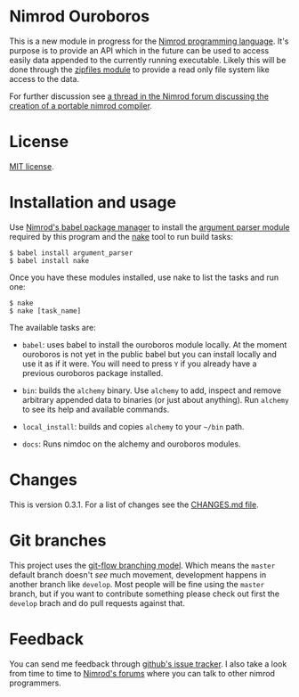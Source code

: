 Nimrod Ouroboros
================

This is a new module in progress for the [Nimrod programming
language](http://nimrod-code.org). It's purpose is to provide an API which in
the future can be used to access easily data appended to the currently running
executable. Likely this will be done through the [zipfiles
module](http://nimrod-code.org/zipfiles.html) to provide a read only file
system like access to the data.

For further discussion see [a thread in the Nimrod forum discussing the
creation of a portable nimrod compiler](http://forum.nimrod-code.org/t/194).


License
=======

[MIT license](LICENSE.md).


Installation and usage
======================

Use [Nimrod's babel package manager](https://github.com/nimrod-code/babel) to
install the [argument parser module](https://github.com/gradha/argument_parser)
required by this program and the [nake](https://github.com/fowlmouth/nake) tool to run build tasks:

	$ babel install argument_parser
	$ babel install nake

Once you have these modules installed, use nake to list the tasks and run one:

	$ nake
	$ nake [task_name]

The available tasks are:

* ``babel``: uses babel to install the ouroboros module locally.
  At the moment ouroboros is not yet in the public babel but you
  can install locally and use it as if it were. You will need to
  press ``Y`` if you already have a previous ouroboros package
  installed.

* ``bin``: builds the ``alchemy`` binary. Use ``alchemy`` to add, inspect
  and remove arbitrary appended data to binaries (or just about
  anything). Run ``alchemy`` to see its help and available commands.

* ``local_install``: builds and copies ``alchemy`` to your ``~/bin`` path.

* ``docs``: Runs nimdoc on the alchemy and ouroboros modules.


Changes
=======

This is version 0.3.1. For a list of changes see the [CHANGES.md
file](CHANGES.md).


Git branches
============

This project uses the [git-flow branching
model](https://github.com/nvie/gitflow). Which means the ``master`` default
branch doesn't *see* much movement, development happens in another branch like
``develop``. Most people will be fine using the ``master`` branch, but if you
want to contribute something please check out first the ``develop`` brach and
do pull requests against that.


Feedback
========

You can send me feedback through [github's issue
tracker](https://github.com/gradha/nimrod-ouroboros/issues). I also take a look
from time to time to [Nimrod's forums](http://forum.nimrod-code.org) where you
can talk to other nimrod programmers.
